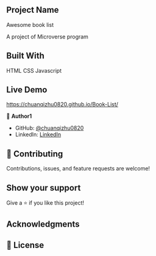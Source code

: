 ## Project Name

Awesome book list

A project of Microverse program 

## Built With
HTML CSS Javascript

## Live Demo
https://chuanqizhu0820.github.io/Book-List/

👤 **Author1**

- GitHub: [@chuanqizhu0820](https://github.com/chuanqizhu0820)
- LinkedIn: [LinkedIn](https://www.linkedin.com/in/chuanqi-zhu-117b11210/)

## 🤝 Contributing

Contributions, issues, and feature requests are welcome!

## Show your support

Give a ⭐️ if you like this project!

## Acknowledgments

## 📝 License
